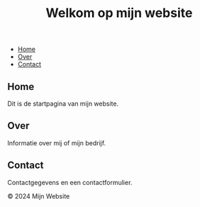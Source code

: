 <!DOCTYPE html>
<html lang="nl">
<head>
    <meta charset="UTF-8">
    <meta name="viewport" content="width=device-width, initial-scale=1.0">
    <title>Mijn Website</title>
    <link rel="stylesheet" href="style.css">
</head>
<body>
    <header>
        <h1>Welkom op mijn website</h1>
    </header>
    <nav>
        <ul>
            <li><a href="#home">Home</a></li>
            <li><a href="#about">Over</a></li>
            <li><a href="#contact">Contact</a></li>
        </ul>
    </nav>
    <main>
        <section id="home">
            <h2>Home</h2>
            <p>Dit is de startpagina van mijn website.</p>
        </section>
        <section id="about">
            <h2>Over</h2>
            <p>Informatie over mij of mijn bedrijf.</p>
        </section>
        <section id="contact">
            <h2>Contact</h2>
            <p>Contactgegevens en een contactformulier.</p>
        </section>
    </main>
    <footer>
        <p>&copy; 2024 Mijn Website</p>
    </footer>
    <script src="script.js"></script>
</body>
</html>

